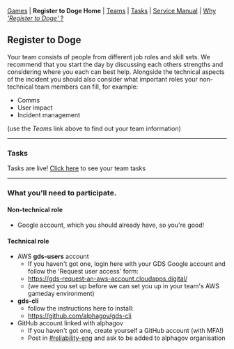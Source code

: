 [Games](/docs) | **Register to Doge Home** | [Teams](/docs/register-to-doge-teams) | [Tasks](/docs/register-to-doge-tasks) | [Service Manual](/docs/register-to-doge-sm) | [Why _'Register to Doge'_ ?](/docs/register-to-doge-why)

## Register to Doge

Your team consists of people from different job roles and skill sets. We recommend that you start the day by discussing each others strengths and considering where you each can best help. Alongside the technical aspects of the incident you should also consider what important roles your non-technical team members can fill, for example:

- Comms
- User impact
- Incident management

(use the _Teams_ link above to find out your team information)

----

### Tasks

Tasks are live! [Click here](register-to-doge-tasks) to see your team tasks

----

### What you'll need to participate.

#### Non-technical role
- Google account, which you should already have, so you're good!

#### Technical role
- AWS **gds-users** account
  - If you haven't got one, login here with your GDS Google account and follow the 'Request user access' form:
  - <https://gds-request-an-aws-account.cloudapps.digital/>
  - (we need you set up before we can set you up in your team's AWS gameday environment)
- **gds-cli**
  - follow the instructions here to install:
  - <https://github.com/alphagov/gds-cli>
- GitHub account linked with alphagov
  - If you haven't got one, create yourself a GitHub account (with MFA!)
  - Post in [#reliability-eng](https://gds.slack.com/messages/CAD6NP598) and ask to be added to alphagov organisation
